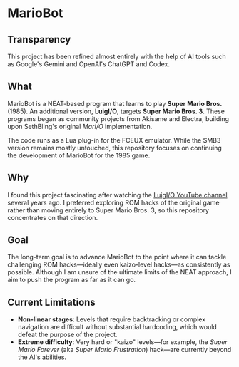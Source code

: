 # MarioBot

## Transparency
This project has been refined almost entirely with the help of AI tools such as Google's Gemini and OpenAI's ChatGPT and Codex.

## What
MarioBot is a NEAT-based program that learns to play **Super Mario Bros.** (1985). An additional version, **LuigI/O**, targets **Super Mario Bros. 3**. These programs began as community projects from Akisame and Electra, building upon SethBling's original *MarI/O* implementation.

The code runs as a Lua plug-in for the FCEUX emulator. While the SMB3 version remains mostly untouched, this repository focuses on continuing the development of MarioBot for the 1985 game.

## Why
I found this project fascinating after watching the [LuigI/O YouTube channel](https://www.youtube.com/@LuigIO) several years ago. I preferred exploring ROM hacks of the original game rather than moving entirely to Super Mario Bros. 3, so this repository concentrates on that direction.

## Goal
The long-term goal is to advance MarioBot to the point where it can tackle challenging ROM hacks—ideally even kaizo-level hacks—as consistently as possible. Although I am unsure of the ultimate limits of the NEAT approach, I aim to push the program as far as it can go.

## Current Limitations
- **Non-linear stages**: Levels that require backtracking or complex navigation are difficult without substantial hardcoding, which would defeat the purpose of the project.
- **Extreme difficulty**: Very hard or "kaizo" levels—for example, the *Super Mario Forever* (aka *Super Mario Frustration*) hack—are currently beyond the AI's abilities.
